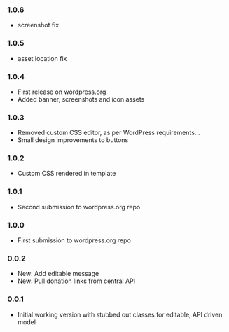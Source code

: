 ### 1.0.6 ###

* screenshot fix

### 1.0.5 ###

* asset location fix

### 1.0.4 ###

* First release on wordpress.org
* Added banner, screenshots and icon assets

### 1.0.3 ###

* Removed custom CSS editor, as per WordPress requirements...
* Small design improvements to buttons

### 1.0.2 ###

* Custom CSS rendered in template

### 1.0.1 ###

* Second submission to wordpress.org repo

### 1.0.0 ###

* First submission to wordpress.org repo

### 0.0.2 ###

* New: Add editable message
* New: Pull donation links from central API

### 0.0.1 ###

* Initial working version with stubbed out classes for editable, API driven model
